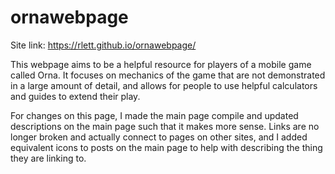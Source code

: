 # ornawebpage

Site link: https://rlett.github.io/ornawebpage/

This webpage aims to be a helpful resource for players of a mobile game called Orna. It focuses on mechanics of the game that are not demonstrated in a large amount of detail, and allows for people to use helpful calculators and guides to extend their play.


For changes on this page, I made the main page compile and updated descriptions on the main page such that it makes more sense. Links are no longer broken and actually connect to pages on other sites, and I added equivalent icons to posts on the main page to help with describing the thing they are linking to.
